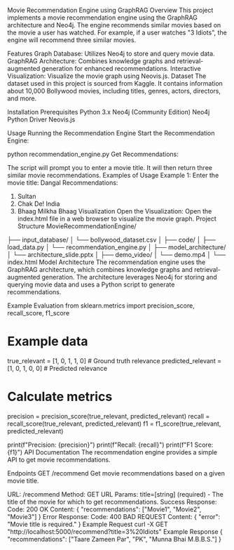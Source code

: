 Movie Recommendation Engine using GraphRAG
Overview
This project implements a movie recommendation engine using the GraphRAG architecture and Neo4j. The engine recommends similar movies based on the movie a user has watched. For example, if a user watches "3 Idiots", the engine will recommend three similar movies.

Features
Graph Database: Utilizes Neo4j to store and query movie data.
GraphRAG Architecture: Combines knowledge graphs and retrieval-augmented generation for enhanced recommendations.
Interactive Visualization: Visualize the movie graph using Neovis.js.
Dataset
The dataset used in this project is sourced from Kaggle. It contains information about 10,000 Bollywood movies, including titles, genres, actors, directors, and more.

Installation
Prerequisites
Python 3.x
Neo4j (Community Edition)
Neo4j Python Driver
Neovis.js

Usage
Running the Recommendation Engine
Start the Recommendation Engine:

python recommendation_engine.py
Get Recommendations:

The script will prompt you to enter a movie title.
It will then return three similar movie recommendations.
Examples of Usage
Example 1:
Enter the movie title: Dangal
Recommendations: 
1. Sultan
2. Chak De! India
3. Bhaag Milkha Bhaag
Visualization
Open the Visualization:
Open the index.html file in a web browser to visualize the movie graph.
Project Structure
MovieRecommendationEngine/

├── input_database/
│   └── bollywood_dataset.csv
│
├── code/
│   ├── load_data.py
│   └── recommendation_engine.py
│
├── model_architecture/
│   └── architecture_slide.pptx
│
├── demo_video/
│   └── demo.mp4
│
└── index.html
Model Architecture
The recommendation engine uses the GraphRAG architecture, which combines knowledge graphs and retrieval-augmented generation. The architecture leverages Neo4j for storing and querying movie data and uses a Python script to generate recommendations.


Example Evaluation
from sklearn.metrics import precision_score, recall_score, f1_score

# Example data
true_relevant = [1, 0, 1, 1, 0]  # Ground truth relevance
predicted_relevant = [1, 0, 1, 0, 0]  # Predicted relevance

# Calculate metrics
precision = precision_score(true_relevant, predicted_relevant)
recall = recall_score(true_relevant, predicted_relevant)
f1 = f1_score(true_relevant, predicted_relevant)

print(f"Precision: {precision}")
print(f"Recall: {recall}")
print(f"F1 Score: {f1}")
API Documentation
The recommendation engine provides a simple API to get movie recommendations.

Endpoints
GET /recommend
Get movie recommendations based on a given movie title.

URL: /recommend
Method: GET
URL Params:
title=[string] (required) - The title of the movie for which to get recommendations.
Success Response:
Code: 200 OK
Content:
{
  "recommendations": ["Movie1", "Movie2", "Movie3"]
}
Error Response:
Code: 400 BAD REQUEST
Content:
{
  "error": "Movie title is required."
}
Example Request
curl -X GET "http://localhost:5000/recommend?title=3%20Idiots"
Example Response
{
  "recommendations": ["Taare Zameen Par", "PK", "Munna Bhai M.B.B.S."]
}
